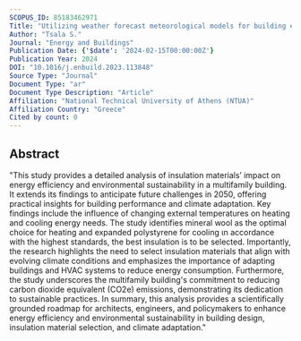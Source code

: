 ```yaml
---
SCOPUS_ID: 85183462971
Title: "Utilizing weather forecast meteorological models for building energy simulations: A case study of a multi-unit residential complex"
Author: "Tsala S."
Journal: "Energy and Buildings"
Publication Date: {'$date': '2024-02-15T00:00:00Z'}
Publication Year: 2024
DOI: "10.1016/j.enbuild.2023.113848"
Source Type: "Journal"
Document Type: "ar"
Document Type Description: "Article"
Affiliation: "National Technical University of Athens (NTUA)"
Affiliation Country: "Greece"
Cited by count: 0
---
```


## Abstract
"This study provides a detailed analysis of insulation materials’ impact on energy efficiency and environmental sustainability in a multifamily building. It extends its findings to anticipate future challenges in 2050, offering practical insights for building performance and climate adaptation. Key findings include the influence of changing external temperatures on heating and cooling energy needs. The study identifies mineral wool as the optimal choice for heating and expanded polystyrene for cooling ιn accordance with the highest standards, the best insulation is to be selected. Importantly, the research highlights the need to select insulation materials that align with evolving climate conditions and emphasizes the importance of adapting buildings and HVAC systems to reduce energy consumption. Furthermore, the study underscores the multifamily building's commitment to reducing carbon dioxide equivalent (CO2e) emissions, demonstrating its dedication to sustainable practices. In summary, this analysis provides a scientifically grounded roadmap for architects, engineers, and policymakers to enhance energy efficiency and environmental sustainability in building design, insulation material selection, and climate adaptation."
